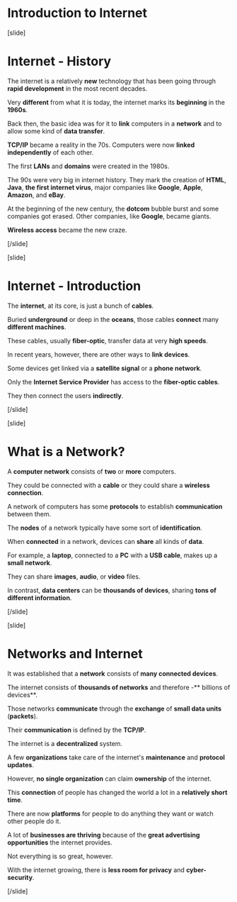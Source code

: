 # Introduction to Internet

[slide]

# Internet - History

The internet is a relatively **new** technology that has been going through **rapid development** in the most recent decades.

Very **different** from what it is today, the internet marks its **beginning** in the **1960s**.

Back then, the basic idea was for it to **link** computers in a **network** and to allow some kind of **data transfer**.

**TCP/IP** became a reality in the 70s. Computers were now **linked independently** of each other.

The first **LANs** and **domains** were created in the 1980s.

The 90s were very big in internet history. They mark the creation of **HTML**, **Java**, **the first internet virus**, major companies like **Google**,
**Apple**, **Amazon**, and **eBay**.

At the beginning of the new century, the **dotcom** bubble burst and some companies got erased. Other companies, like **Google**, became giants.

**Wireless access** became the new craze.

[/slide]

[slide]

# Internet - Introduction

The **internet**, at its core, is just a bunch of **cables**.

Buried **underground** or deep in the **oceans**, those cables **connect** many **different machines**.

These cables, usually **fiber-optic**, transfer data at very **high speeds**.

In recent years, however, there are other ways to **link devices**.

Some devices get linked via a **satellite signal** or a **phone network**.

Only the **Internet Service Provider** has access to the **fiber-optic cables**.

They then connect the users **indirectly**.

[/slide]

[slide]

# What is a Network?

A **computer network** consists of **two** or **more** computers.

They could be connected with a **cable** or they could share a **wireless connection**.

A network of computers has some **protocols** to establish **communication** between them.

The **nodes** of a network typically have some sort of **identification**.

When **connected** in a network, devices can **share** all kinds of **data**.

For example, a **laptop**, connected to a **PC** with a **USB cable**, makes up a **small network**.

They can share **images**, **audio**, or **video** files.

In contrast, **data centers** can be **thousands of devices**, sharing **tons of different information**.

[/slide]

[slide]

# Networks and Internet

It was established that a **network** consists of **many connected devices**.

The internet consists of **thousands of networks** and therefore -** billions of devices**.

Those networks **communicate** through the **exchange** of **small data units** (**packets**).

Their **communication** is defined by the **TCP/IP**.

The internet is a **decentralized** system.

A few **organizations** take care of the internet's **maintenance** and **protocol updates**.

However, **no single organization** can claim **ownership** of the internet.

This **connection** of people has changed the world a lot in a **relatively short time**.

There are now **platforms** for people to do anything they want or watch other people do it.

A lot of **businesses are thriving** because of the **great advertising opportunities** the internet provides.

Not everything is so great, however.

With the internet growing, there is **less room for privacy** and **cyber-security**.

[/slide]
